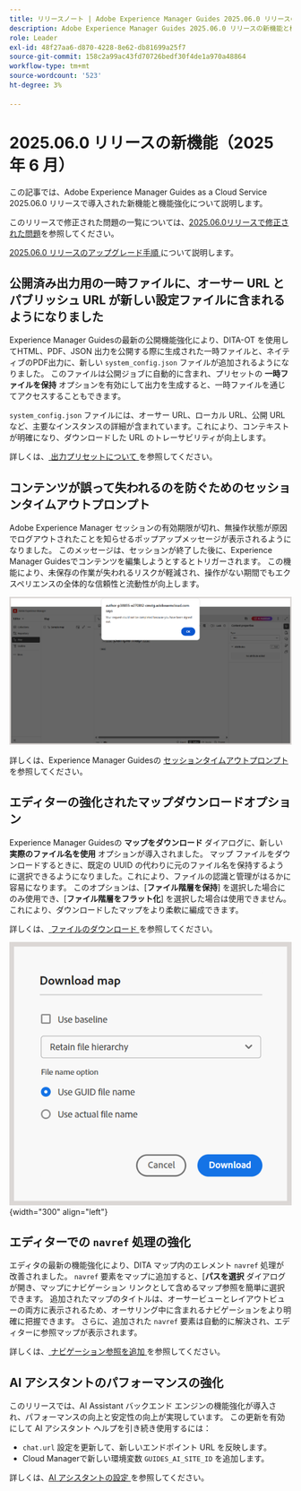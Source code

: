 ```yaml
---
title: リリースノート | Adobe Experience Manager Guides 2025.06.0 リリースの新機能
description: Adobe Experience Manager Guides 2025.06.0 リリースの新機能と機能強化について説明します
role: Leader
exl-id: 48f27aa6-d870-4228-8e62-db81699a25f7
source-git-commit: 158c2a99ac43fd70726bedf30f4de1a970a48864
workflow-type: tm+mt
source-wordcount: '523'
ht-degree: 3%

---
```


# 2025.06.0 リリースの新機能（2025 年 6 月）

この記事では、Adobe Experience Manager Guides as a Cloud Service 2025.06.0 リリースで導入された新機能と機能強化について説明します。

このリリースで修正された問題の一覧については、[2025.06.0リリースで修正された問題](fixed-issues-2025-06-0.md)を参照してください。

[2025.06.0 リリースのアップグレード手順 ](../release-info/upgrade-instructions-2025-06-0.md) について説明します。

## 公開済み出力用の一時ファイルに、オーサー URL とパブリッシュ URL が新しい設定ファイルに含まれるようになりました

Experience Manager Guidesの最新の公開機能強化により、DITA-OT を使用してHTML、PDF、JSON 出力を公開する際に生成された一時ファイルと、ネイティブのPDF出力に、新しい `system_config.json` ファイルが追加されるようになりました。 このファイルは公開ジョブに自動的に含まれ、プリセットの **一時ファイルを保持** オプションを有効にして出力を生成すると、一時ファイルを通じてアクセスすることもできます。

`system_config.json` ファイルには、オーサー URL、ローカル URL、公開 URL など、主要なインスタンスの詳細が含まれています。これにより、コンテキストが明確になり、ダウンロードした URL のトレーサビリティが向上します。

詳しくは、[ 出力プリセットについて ](../user-guide/generate-output-understand-presets.md) を参照してください。

## コンテンツが誤って失われるのを防ぐためのセッションタイムアウトプロンプト

Adobe Experience Manager セッションの有効期限が切れ、無操作状態が原因でログアウトされたことを知らせるポップアップメッセージが表示されるようになりました。 このメッセージは、セッションが終了した後に、Experience Manager Guidesでコンテンツを編集しようとするとトリガーされます。 この機能により、未保存の作業が失われるリスクが軽減され、操作がない期間でもエクスペリエンスの全体的な信頼性と流動性が向上します。

![](assets/sign-out-prompt.png)

詳しくは、Experience Manager Guidesの [ セッションタイムアウトプロンプト ](../user-guide/session-timeout-prompt.md) を参照してください。

## エディターの強化されたマップダウンロードオプション

Experience Manager Guidesの **マップをダウンロード** ダイアログに、新しい **実際のファイル名を使用** オプションが導入されました。 マップ ファイルをダウンロードするときに、既定の UUID の代わりに元のファイル名を保持するように選択できるようになりました。これにより、ファイルの認識と管理がはるかに容易になります。 このオプションは、[**ファイル階層を保持**] を選択した場合にのみ使用でき、[**ファイル階層をフラット化**] を選択した場合は使用できません。これにより、ダウンロードしたマップをより柔軟に編成できます。

詳しくは、[ ファイルのダウンロード ](../user-guide/authoring-download-assets.md#download-a-dita-map-file-from-the-editor) を参照してください。

![](assets/download-map-dialog-new.png){width="300" align="left"}


## エディターでの `navref` 処理の強化

エディタの最新の機能強化により、DITA マップ内のエレメント `navref` 処理が改善されました。 `navref` 要素をマップに追加すると、&lbrack;**パスを選択** ダイアログが開き、マップにナビゲーション リンクとして含めるマップ参照を簡単に選択できます。 追加されたマップのタイトルは、オーサービューとレイアウトビューの両方に表示されるため、オーサリング中に含まれるナビゲーションをより明確に把握できます。  さらに、追加された `navref` 要素は自動的に解決され、エディターに参照マップが表示されます。

詳しくは、[ ナビゲーション参照を追加 ](../user-guide/map-editor-other-features.md#add-navigation-references) を参照してください。

## AI アシスタントのパフォーマンスの強化

このリリースでは、AI Assistant バックエンド エンジンの機能強化が導入され、パフォーマンスの向上と安定性の向上が実現しています。 この更新を有効にして AI アシスタント ヘルプを引き続き使用するには：

- `chat.url` 設定を更新して、新しいエンドポイント URL を反映します。
- Cloud Managerで新しい環境変数 `GUIDES_AI_SITE_ID` を追加します。

詳しくは、[AI アシスタントの設定 ](../cs-install-guide/conf-smart-suggestions.md) を参照してください。

